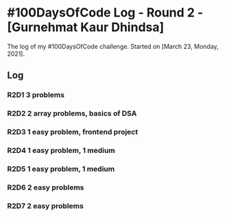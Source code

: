 # #100DaysOfCode Log - Round 2 - [Gurnehmat Kaur Dhindsa]

The log of my #100DaysOfCode challenge. Started on [March 23, Monday, 2021].

## Log

### R2D1  3 problems

### R2D2  2 array problems, basics of DSA

### R2D3  1 easy problem, frontend project

### R2D4  1 easy problem, 1 medium 

### R2D5  1 easy problem, 1 medium

### R2D6 2 easy problems

### R2D7 2 easy problems
  
